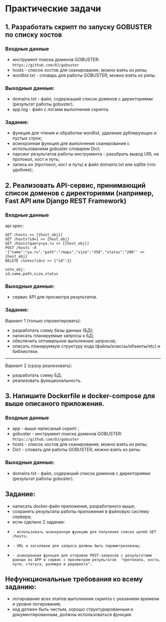 # Практические задачи


## 1. Разработать скрипт по запуску GOBUSTER по списку хостов
### Входные данные 
  - инструмент поиска доменов GOBUSTER: ```https://github.com/OJ/gobuster```
  - hosts - список хостов для сканирования, можно взять из репы;
  - wordlist.txt - словарь для работы GOBUSTER, можно взять из репы.
### Выходные данные:
  - domains.txt - файл, содержаший список доменов с директориями (результат работы gobuster).  
  - app.log - файл с логами выполнения скрипта.
### Задание: 
  - функция для чтения и обработки wordlist, удаление дублирующих и пустых строк;
  - асинхронная функция для выполнения сканирования с использованием gobuster словарем Dict;
  - парсинг результатов работы инструмента - разобрать вывод URL на протокол, хост и путь;
  - запись их (протокол, хост и путь) в файл domains.txt или sqllite (что удобнее); 

## 2. Реализовать API-сервис, принимающий список доменов с директориями (например, Fast API или Django REST Framework)
### Входные данные 

api spec:
```
GET /hosts >> [{host_obj}]
GET /hosts?id=1 >> {host_obj}
GET /hosts?query=ya.ru >> [{host_obj}]
POST /hosts -d '{"name":"ya.ru","path":"/maps","size":"358","status":"200"' >> {host_obj}
DELETE /notes?id=1 >> {"id":1}
```

```
note_obj:
id,name,path,size,status
```

### Выходные данные:
  - сервис API для просмотра результатов. 

### Задание: 
Вариант 1 (только спроектировать):
  - разработать схему базы данных (БД);
  - написать планируемые запросы к БД;
  - обеспечить оптимальное выполнение запросов;
  - описать планируемую структуру кода (файлы/классы/объекты/etc) и библиотеки.
______ 
Вариант 2 (сразу реализовать):
  - разработать схему БД;
  - реализовать функциональность.

## 3. Напишите Dockerfile и docker-compose для выше описаного приложения.
### Входные данные 
  - app - выше написаный скрипт ;
  - gobuster - инструмент поиска доменов GOBUSTER: ```https://github.com/OJ/gobuster```
  - hosts - список хостов для сканирования, можно взять из репы;
  - Dict - словать для работы GOBUSTER, можно взять из репы.
### Выходные данные:
  - domains.txt - файл, содержший список доменов с директориями (результат работы gobuster). 

## Задание:  
- написать docker-файл приложения, разработаного выше;
- сохранять результаты работы приложения в файловую систему сервера;
- если сделано 2 задание:
-     - использовать асинхронную функцию для получения списка целей GET /hosts;
-     - URL и заголовки для запроса должны быть параметризованы;
-     - асинхронная функция для отправки POST-запросов с результатами данных из APP в сервис с просмотром результатов  "протокола, хоста, пути, статуса, размера и редиректа".


## Нефункциональные требования ко всему заданию:
  - логирование всех этапов выполнения скрипта с указанием времени и уровня логирования;
  - код должен быть чистым, хорошо структурированным и документированным, должны использоваться функции. 
